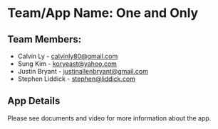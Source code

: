 # Team/App Name: One and Only

## Team Members:
* Calvin Ly - calvinly80@gmail.com 
* Sung Kim - koryeast@yahoo.com
* Justin Bryant - justinallenbryant@gmail.com
* Stephen Liddick - stephen@liddick.com


## App Details
Please see documents and video for more information about the app.
